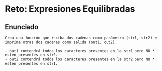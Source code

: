 # Reto: Expresiones Equilibradas

## Enunciado

```text
Crea una función que reciba dos cadenas como parámetro (str1, str2) e imprima otras dos cadenas como salida (out1, out2).

- out1 contendrá todos los caracteres presentes en la str1 pero NO *   estén presentes en str2.
- out2 contendrá todos los caracteres presentes en la str2 pero NO *   estén presentes en str1.
```